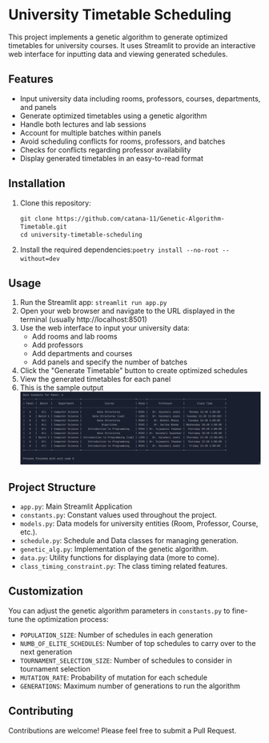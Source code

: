 # University Timetable Scheduling


This project implements a genetic algorithm to generate optimized timetables for university courses. It uses Streamlit to provide an interactive web interface for inputting data and viewing generated schedules.


## Features

- Input university data including rooms, professors, courses, departments, and panels
- Generate optimized timetables using a genetic algorithm
- Handle both lectures and lab sessions
- Account for multiple batches within panels
- Avoid scheduling conflicts for rooms, professors, and batches
- Checks for conflicts regarding professor availability
- Display generated timetables in an easy-to-read format

## Installation

1. Clone this repository: 
    ```
    git clone https://github.com/catana-11/Genetic-Algorithm-Timetable.git
    cd university-timetable-scheduling
    ```
2. Install the required dependencies:``poetry install --no-root --without=dev``

## Usage
1. Run the Streamlit app: `streamlit run app.py`
2. Open your web browser and navigate to the URL displayed in the terminal (usually http://localhost:8501)
3. Use the web interface to input your university data:
   - Add rooms and lab rooms
   - Add professors
   - Add departments and courses
   - Add panels and specify the number of batches
4. Click the "Generate Timetable" button to create optimized schedules
5. View the generated timetables for each panel
6. This is the sample output ![timetable](doc/crude_approach.png)

## Project Structure
- `app.py`: Main Streamlit Application
- `constants.py`: Constant values used throughout the project.
- `models.py`: Data models for university entities (Room, Professor, Course, etc.).
- `schedule.py`: Schedule and Data classes for managing generation.
- `genetic_alg.py`: Implementation of the genetic algorithm.
- `data.py`: Utility functions for displaying data (more to come).
- `class_timing_constraint.py`: The class timing related features.

## Customization
You can adjust the genetic algorithm parameters in `constants.py` to fine-tune the optimization process:
- `POPULATION_SIZE`: Number of schedules in each generation
- `NUMB_OF_ELITE_SCHEDULES`: Number of top schedules to carry over to the next generation
- `TOURNAMENT_SELECTION_SIZE`: Number of schedules to consider in tournament selection
- `MUTATION_RATE`: Probability of mutation for each schedule
- `GENERATIONS`: Maximum number of generations to run the algorithm


## Contributing

Contributions are welcome! Please feel free to submit a Pull Request.
